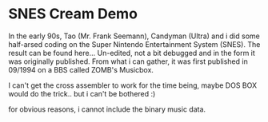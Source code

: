 
# SNES Cream Demo

In the early 90s, Tao (Mr. Frank Seemann), Candyman (Ultra) and i did some half-arsed coding on the Super Nintendo Entertainment System (SNES).  The result can be found here... Un-edited, not a bit debugged and in the form it was originally published.
From what i can gather, it was first published in 09/1994 on a BBS called ZOMB's Musicbox.

I can't get the cross assembler to work for the time being, maybe DOS BOX would do the trick.. but i can't be bothered :) 

for obvious reasons, i cannot include the binary music data.
